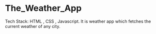 # The_Weather_App
Tech Stack: HTML , CSS , Javascript. It is weather app which fetches the current weather of any city.
